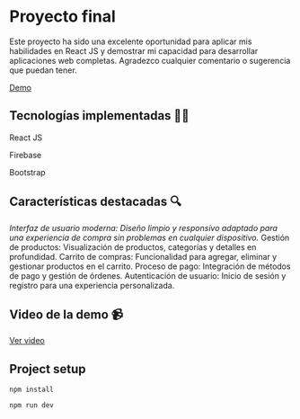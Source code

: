 # Proyecto final
<p>Este proyecto ha sido una excelente oportunidad para aplicar mis habilidades en React JS y demostrar mi capacidad para desarrollar aplicaciones web completas. Agradezco cualquier comentario o sugerencia que puedan tener.</p>

<a href="https://ecommerce-wpay.netlify.app/">Demo </a>

## Tecnologías implementadas 🧑‍💻
<p>React JS </p>
<p>Firebase</p>
<p>Bootstrap</p>

## Características destacadas 🔍

<i>Interfaz de usuario moderna: Diseño limpio y responsivo adaptado para una experiencia de compra sin problemas en cualquier dispositivo.</i>
Gestión de productos: Visualización de productos, categorías y detalles en profundidad.
Carrito de compras: Funcionalidad para agregar, eliminar y gestionar productos en el carrito.
Proceso de pago: Integración de métodos de pago y gestión de órdenes.
Autenticación de usuario: Inicio de sesión y registro para una experiencia personalizada.

## Video de la demo 📹
<a href="https://drive.google.com/file/d/1rIp313jJVTa94x10txcnQEvK-Dlwnwbg/view?usp=sharing"> Ver video </a>

## Project setup
```
npm install
```

```
npm run dev
```

